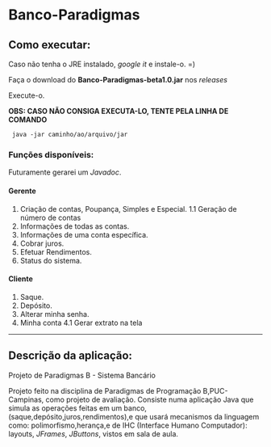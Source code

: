 # Banco-Paradigmas

## Como executar:

Caso não tenha o JRE instalado, _google it_ e instale-o. =)

Faça o download do **Banco-Paradigmas-beta1.0.jar** nos _releases_

Execute-o.

**OBS: CASO NÃO CONSIGA EXECUTA-LO, TENTE PELA LINHA DE COMANDO**  

     java -jar caminho/ao/arquivo/jar 

### Funções disponíveis:
Futuramente gerarei um _Javadoc_.

#### Gerente
1. Criação de contas, Poupança, Simples e Especial.
     1.1 Geração de número de contas
2. Informações de todas as contas.
3. Informações de uma conta específica.
4. Cobrar juros.
5. Efetuar Rendimentos.
6. Status do sistema.

#### Cliente
1. Saque.
2. Depósito.
3. Alterar minha senha.
4. Minha conta
     4.1 Gerar extrato na tela


------
## Descrição da aplicação:

Projeto de Paradigmas B - Sistema Bancário

Projeto feito na disciplina de Paradigmas de Programação B,PUC-Campinas, como projeto de avaliação.
Consiste numa aplicação Java que simula as operações feitas em um banco,(saque,depósito,juros,rendimentos),e que usará mecanismos da linguagem como: polimorfismo,herança,e de IHC (Interface Humano Computador): layouts, _JFrames_, _JButtons_, vistos em sala de aula.
